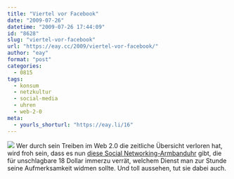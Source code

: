 ```yaml
---
title: "Viertel vor Facebook"
date: "2009-07-26"
datetime: "2009-07-26 17:44:09"
id: "8628"
slug: "viertel-vor-facebook"
url: "https://eay.cc/2009/viertel-vor-facebook/"
author: "eay"
format: "post"
categories:
  - 0815
tags:
  - konsum
  - netzkultur
  - social-media
  - uhren
  - web-2-0
meta:
  - yourls_shorturl: "https://eay.li/16"
---
```


![](https://eay.cc/uploads/2009/socialwatch.jpg) Wer durch sein Treiben im Web 2.0 die zeitliche Übersicht verloren hat, wird froh sein, dass es nun [diese Social Networking-Armbanduhr](http://www.joerockhead.com/shop/index.php?main_page=product_info&cPath=47&products_id=1526) gibt, die für unschlagbare 18 Dollar immerzu verrät, welchem Dienst man zur Stunde seine Aufmerksamkeit widmen sollte. Und toll aussehen, tut sie dabei auch.
